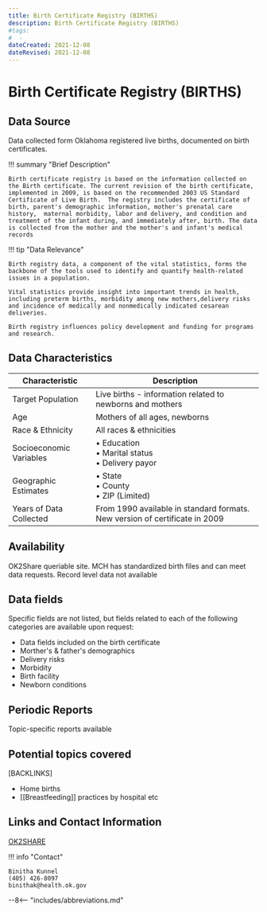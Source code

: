 ```yaml
---
title: Birth Certificate Registry (BIRTHS)
description: Birth Certificate Registry (BIRTHS)
#tags:
#  -   
dateCreated: 2021-12-08
dateRevised: 2021-12-08
---
```

# Birth Certificate Registry (BIRTHS)

## Data Source
Data collected form Oklahoma registered live births, documented on birth certificates.

!!! summary "Brief Description"

    Birth certificate registry is based on the information collected on the Birth certificate. The current revision of the birth certificate, implemented in 2009, is based on the recommended 2003 US Standard Certificate of Live Birth.  The registry includes the certificate of birth, parent's demographic information, mother's prenatal care history,  maternal morbidity, labor and delivery, and condition and treatment of the infant during, and immediately after, birth. The data is collected from the mother and the mother's and infant's medical records						

!!! tip "Data Relevance"

    Birth registry data, a component of the vital statistics, forms the backbone of the tools used to identify and quantify health-related issues in a population.  

    Vital statistics provide insight into important trends in health, including preterm births, morbidity among new mothers,delivery risks and incidence of medically and nonmedically indicated cesarean deliveries.  

    Birth registry influences policy development and funding for programs and research.						
	
## Data Characteristics
| Characteristic          | Description                                                                 |
| ----------------------- | --------------------------------------------------------------------------- |
| Target Population       | Live births - information related to newborns and mothers                   |
| Age                     | Mothers of all ages, newborns                                               |
| Race & Ethnicity        | All races & ethnicities                                                     |
| Socioeconomic Variables | • Education<br/>• Marital status<br/>• Delivery payor                       |
| Geographic Estimates    | • State<br/>• County<br/>• ZIP (Limited)                                    |
| Years of Data Collected | From 1990 available in standard formats. New version of certificate in 2009 |

## Availability
OK2Share queriable site. MCH has standardized birth files and can meet data requests. Record level data not available

## Data fields 
Specific fields are not listed, but fields related to each of the following categories are available upon request:

- Data fields included on the birth certificate
- Morther's & father's demographics
- Delivery risks
- Morbidity
- Birth facility
- Newborn conditions

## Periodic Reports
Topic-specific reports available

## Potential topics covered
[BACKLINKS]
- Home births
- [[Breastfeeding]] practices by hospital etc 

## Links and Contact Information
[OK2SHARE](https://www.health.state.ok.us/ok2share/)

!!! info "Contact"

    Binitha Kunnel
    (405) 426-8097
    binithak@health.ok.gov


--8<-- "includes/abbreviations.md"